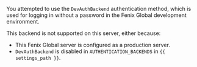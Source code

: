 You attempted to use the `DevAuthBackend` authentication method, which
is used for logging in without a password in the Fenix Global development
environment.

This backend is not supported on this server, either because:

* This Fenix Global server is configured as a production server.
* `DevAuthBackend` is disabled in `AUTHENTICATION_BACKENDS` in `{{
settings_path }}`.
